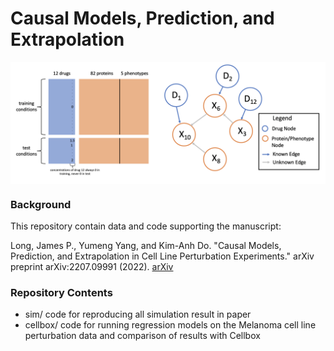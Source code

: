# Causal Models, Prediction, and Extrapolation


<img align="center" src="./sketch/sketch.png?raw=true">


### Background

This repository contain data and code supporting the manuscript:

Long, James P., Yumeng Yang, and Kim-Anh Do. "Causal Models, Prediction, and Extrapolation in Cell Line Perturbation Experiments." arXiv preprint arXiv:2207.09991 (2022). [arXiv](https://arxiv.org/abs/2207.09991)


### Repository Contents

* sim/ code for reproducing all simulation result in paper
* cellbox/ code for running regression models on the Melanoma cell line perturbation data and comparison of results with Cellbox

